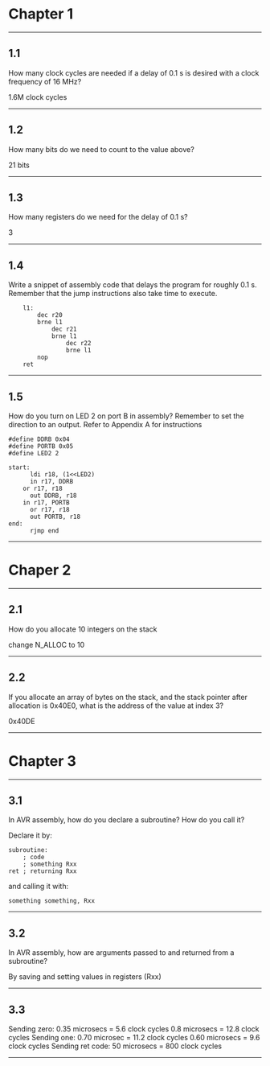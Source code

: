 # Chapter 1
_______________________________________________________________________________________________________________
## 1.1
How many clock cycles are needed if a delay of 0.1 s is desired with a clock frequency of 16
MHz?

  1.6M clock cycles
_______________________________________________________________________________________________________________ 
## 1.2
How many bits do we need to count to the value above?

  21 bits
_______________________________________________________________________________________________________________
## 1.3
How many registers do we need for the delay of 0.1 s?

  3
_______________________________________________________________________________________________________________
## 1.4
Write a snippet of assembly code that delays the program for roughly 0.1 s. Remember that
the jump instructions also take time to execute.

```
	l1:
		dec r20
		brne l1
			dec r21
			brne l1
				dec r22
				brne l1
		nop
	ret  
```
_______________________________________________________________________________________________________________
## 1.5
How do you turn on LED 2 on port B in assembly? Remember to set the direction to an output.
Refer to Appendix A for instructions

```
#define DDRB 0x04
#define PORTB 0x05
#define LED2 2

start:
	  ldi r18, (1<<LED2)
	  in r17, DDRB
    or r17, r18
	  out DDRB, r18
    in r17, PORTB
	  or r17, r18
	  out PORTB, r18
end:
	  rjmp end
```
_______________________________________________________________________________________________________________
# Chaper 2
_______________________________________________________________________________________________________________
## 2.1
How do you allocate 10 integers on the stack
  
  change N_ALLOC to 10
_______________________________________________________________________________________________________________
## 2.2
If you allocate an array of bytes on the stack, and the stack pointer after allocation is 0x40E0,
what is the address of the value at index 3?
  
  0x40DE
_______________________________________________________________________________________________________________
# Chapter 3
_______________________________________________________________________________________________________________
## 3.1
In AVR assembly, how do you declare a subroutine? How do you call it?

  Declare it by:
```
subroutine:
	; code
	; something Rxx
ret ; returning Rxx
```
  and calling it with:
```
something something, Rxx
```
_______________________________________________________________________________________________________________
## 3.2
In AVR assembly, how are arguments passed to and returned from a subroutine?
  
  By saving and setting values in registers (Rxx)
_______________________________________________________________________________________________________________
## 3.3
Sending zero:
  0.35 microsecs = 5.6 clock cycles
  0.8 microsecs = 12.8 clock cycles
Sending one:
  0.70 microsec = 11.2 clock cycles
  0.60 microsecs = 9.6 clock cycles
Sending ret code:
  50 microsecs = 800 clock cycles
_______________________________________________________________________________________________________________

